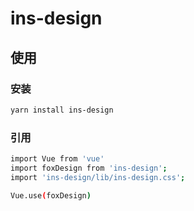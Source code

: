 # ins-design

## 使用

### 安装

```bash
yarn install ins-design
```

### 引用

```bash
import Vue from 'vue'
import foxDesign from 'ins-design';
import 'ins-design/lib/ins-design.css';

Vue.use(foxDesign)
```
